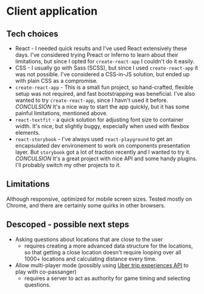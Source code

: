 # Client application

## Tech choices
- React - I needed quick results and I've used React extensively these days. I've considered trying Preact or Inferno to learn about their limitations, but since I opted for `create-react-app` I couldn't do it easily.
- CSS - I usually go with Sass (SCSS), but since I used `create-react-app` it was not possible. I've considered a CSS-in-JS solution, but ended up with plain CSS as a compromise.
- `create-react-app` - This is a small fun project, so hand-crafted, flexible setup was not required, and fast bootstrapping was beneficial. I've also wanted to try `create-react-app`, since I havn't used it before. *CONCULSION* It's a nice way to start the app quickly, but it has some painful limitations, mentioned above.
- `react-textfit` - a quick solution for adjusting font size to container width. It's nice, but slightly buggy, especially when used with flexbox elements.
- `react-storybook` - I've always used `react-playground` to get an encapsulated dev environement to work on components presentation layer. But `storybook` got a lot of traction recently and I wanted to try it. *CONCULSION* It's a great project with nice API and some handy plugins. I'll probably switch my other projects to it.

## Limitations
Although responsive, optimized for mobile screen sizes. Tested mostly on Chrome, and there are certainly some quirks in other browsers.

## Descoped - possible next steps
- Asking questions about locations that are close to the user
    + requires creating a more advanced data structure for the locations, so that getting a close location doesn't require looping over all 1000+ locations and calculating distance every time.
- Allow multi-player mode (possibly using [Uber trip experiences API](https://developer.uber.com/docs/trip-experiences) to play with co-passanger)
    + requires a server to act as authority for game timing and selecting questions.
